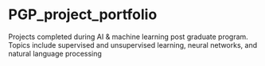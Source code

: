# PGP_project_portfolio
Projects completed during AI  &amp; machine learning post graduate program. Topics include supervised and unsupervised learning, neural networks, and natural language processing
